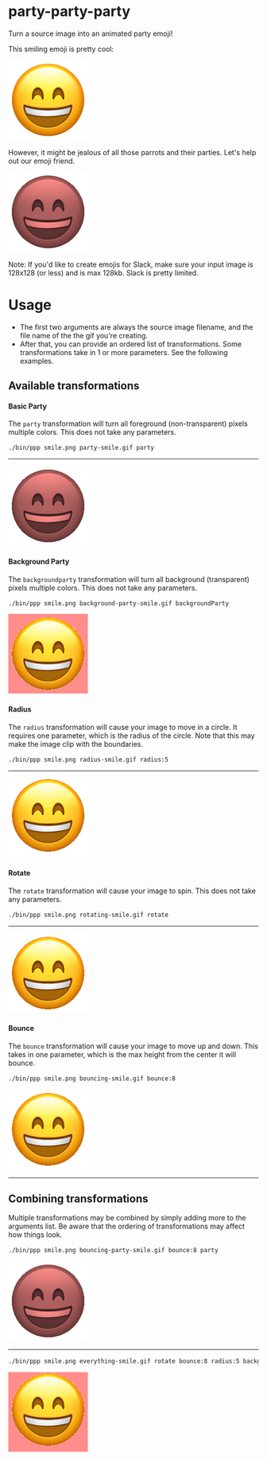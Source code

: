 # party-party-party

Turn a source image into an animated party emoji!

This smiling emoji is pretty cool:

![Smiling Emoji](./examples/smile.png 'Smiling Emoji')

However, it might be jealous of all those parrots and their parties. Let's help out our emoji friend.

![Party Smiling Emoji](./examples/party-smile.gif 'Party Smiling Emoji')

Note: If you'd like to create emojis for Slack, make sure your input image is 128x128 (or less) and is max 128kb. Slack is pretty limited.

# Usage

- The first two arguments are always the source image filename, and the file name of the the gif you're creating.
- After that, you can provide an ordered list of transformations. Some transformations take in 1 or more parameters. See the following examples.

## Available transformations

#### Basic Party

The `party` transformation will turn all foreground (non-transparent) pixels multiple colors. This does not take any parameters.

```sh
./bin/ppp smile.png party-smile.gif party
```

---

![Party Smiling Emoji](./examples/party-smile.gif 'Party Smiling Emoji')

#### Background Party

The `backgroundparty` transformation will turn all background (transparent) pixels multiple colors. This does not take any parameters.

```sh
./bin/ppp smile.png background-party-smile.gif backgroundParty
```

![Background Party Smiling Emoji](./examples/background-party-smile.gif 'Background Party Smiling Emoji')

#### Radius

The `radius` transformation will cause your image to move in a circle. It requires one parameter, which is the radius of the circle.
Note that this may make the image clip with the boundaries.

```sh
./bin/ppp smile.png radius-smile.gif radius:5
```

---

![Radius Party Smile Emoji](./examples/radius-smile.gif 'Radius Smile Emoji')

#### Rotate

The `rotate` transformation will cause your image to spin. This does not take any parameters.

```sh
./bin/ppp smile.png rotating-smile.gif rotate
```

---

![Rotating Party Smile Emoji](./examples/rotating-smile.gif 'Rotating Smile Emoji')

#### Bounce

The `bounce` transformation will cause your image to move up and down. This takes in one parameter, which is the max height from the center it will bounce.

```sh
./bin/ppp smile.png bouncing-smile.gif bounce:8
```

![Bouncing Smile Emoji](./examples/bouncing-smile.gif 'Bouncing Smile Emoji')

---

## Combining transformations

Multiple transformations may be combined by simply adding more to the arguments list. Be aware that the ordering of transformations may affect how things look.

```sh
./bin/ppp smile.png bouncing-party-smile.gif bounce:8 party
```

![Bouncing Party Smile Emoji](./examples/bouncing-party-smile.gif 'Bouncing Party Smile Emoji')

---

```sh
./bin/ppp smile.png everything-smile.gif rotate bounce:8 radius:5 background-party
```

![Everything Smile Emoji](./examples/everything-smile.gif 'Everything Smile Emoji')
